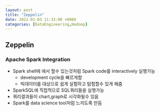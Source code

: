 ```yaml
---
layout: post
title: "Zeppelin"
date: 2021-01-03 11:33:00 +0900
categories: [DataEngineering,Hadoop]
---
```


## Zeppelin

### Apache Spark Integration

- Spark shell에 에서 할수 있는것처럼 Spark code를 interactively 실행가능
  - development cycle을 빠르게함
  - 빅데이터를 대상으로 쉽게 실험하고 탐험할수 있게 해줌
- SparkSQL에 직접적으로 SQL쿼리들을 실행가능
- 쿼리결과들이 chart,graph로 시각화될수 있음
- Spark를 data science tool처럼 느끼도록 만듬